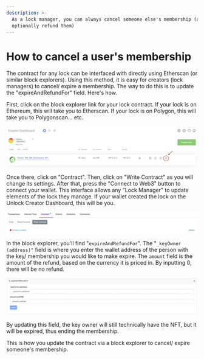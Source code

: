 ```yaml
---
description: >-
  As a lock manager, you can always cancel someone else's membership (and
  optionally refund them)
---
```


# How to cancel a user's membership

The contract for any lock can be interfaced with directly using Etherscan (or similar block explorers). Using this method, it is easy for creators (lock managers) to cancel/ expire a membership. The way to do this is to update the "expireAndRefundFor" field. Here's how.

First, click on the block explorer link for your lock contract. If your lock is on Ethereum, this will take you to Etherscan. If your lock is on Polygon, this will take you to Polygonscan... etc.

![](../../.gitbook/assets/dashboard-etherscan-link.png)

Once there, click on "Contract". Then, click on "Write Contract" as you will change its settings. After that, press the "Connect to Web3" button to connect your wallet. This interface allows any "Lock Manager" to update elements of the lock they manage. If your wallet created the lock on the Unlock Creator Dashboard, this will be you.

![](<../../.gitbook/assets/Screen Shot 2021-12-06 at 2.43.01 PM (1).png>)

In the block explorer, you'll find "`expireAndRefundFor`". The "`_keyOwner (address)"` field is where you enter the wallet address of the person with the key/ membership you would like to make expire. The `amount` field is the amount of the refund, based on the currency it is priced in. By inputting 0, there will be no refund.

![](<../../.gitbook/assets/Screen Shot 2021-12-17 at 10.54.01 AM.png>)

By updating this field, the key owner will still technically have the NFT, but it will be expired, thus ending the membership.

This is how you update the contract via a block explorer to cancel/ expire someone's membership.
